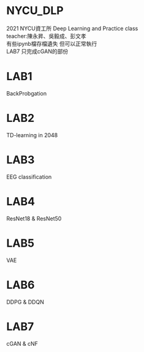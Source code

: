 # NYCU_DLP
2021 NYCU資工所 Deep Learning and Practice class  
teacher:陳永昇、吳毅成、彭文孝    
有些ipynb檔存檔遺失 但可以正常執行  
LAB7 只完成cGAN的部份  


# LAB1
BackProbgation

# LAB2
TD-learning in 2048 

# LAB3 
EEG classification

# LAB4
ResNet18 & ResNet50 

# LAB5
VAE

# LAB6
DDPG & DDQN

# LAB7
cGAN & cNF


